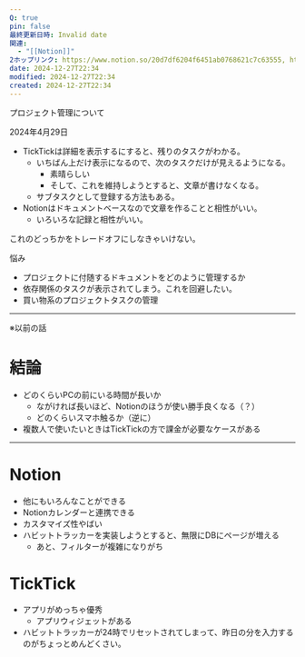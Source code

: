 ```yaml
---
Q: true
pin: false
最終更新日時: Invalid date
関連:
  - "[[Notion]]"
2ホップリンク: https://www.notion.so/20d7df6204f6451ab0768621c7c63555, https://www.notion.so/5bc74b9b331c403c8742fd10bbb55ddc, https://www.notion.so/8c93ebe9e77647a48805d767b10b42a0
date: 2024-12-27T22:34
modified: 2024-12-27T22:34
created: 2024-12-27T22:34
---
```

プロジェクト管理について

  

2024年4月29日

- TickTickは詳細を表示するにすると、残りのタスクがわかる。
    - いちばん上だけ表示になるので、次のタスクだけが見えるようになる。
        - 素晴らしい
        - そして、これを維持しようとすると、文章が書けなくなる。
    - サブタスクとして登録する方法もある。
- Notionはドキュメントベースなので文章を作ることと相性がいい。
    - いろいろな記録と相性がいい。

  

これのどっちかをトレードオフにしなきゃいけない。

  

  

悩み

- プロジェクトに付随するドキュメントをどのように管理するか
- 依存関係のタスクが表示されてしまう。これを回避したい。
- 買い物系のプロジェクトタスクの管理

  

  

  

  

  

---

※以前の話

# 結論

- どのくらいPCの前にいる時間が長いか
    - ながければ長いほど、Notionのほうが使い勝手良くなる（？）
    - どのくらいスマホ触るか（逆に）
- 複数人で使いたいときはTickTickの方で課金が必要なケースがある

  

---

# Notion

- 他にもいろんなことができる
- Notionカレンダーと連携できる
- カスタマイズ性やばい
- ハビットトラッカーを実装しようとすると、無限にDBにページが増える
    - あと、フィルターが複雑になりがち

  

  

  

# TickTick

- アプリがめっちゃ優秀
    - アプリウィジェットがある
- ハビットトラッカーが24時でリセットされてしまって、昨日の分を入力するのがちょっとめんどくさい。